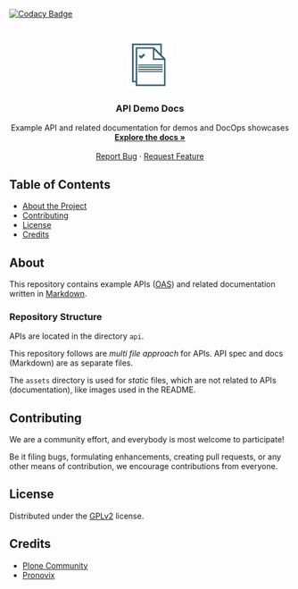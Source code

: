 [![Codacy Badge](https://api.codacy.com/project/badge/Grade/deda128a2434498fba079138b4eac9c0)](https://www.codacy.com/app/ocular-d/api-demo-docs?utm_source=github.com&amp;utm_medium=referral&amp;utm_content=ocular-d/api-demo-docs&amp;utm_campaign=Badge_Grade)
<!-- PROJECT LOGO -->
<br />
<p align="center">
  <a href="https://github.com/ocular-d/api-demo-docs">
    <img src="assets/ocular-d-logo.png" alt="Logo" width="80" height="80">
  </a>

  <h3 align="center">API Demo Docs</h3>

  <p align="center">
    Example API and related documentation for demos and DocOps showcases
    <br />
    <a href="https://github.com/ocular-d/api-demo-docs"><strong>Explore the docs »</strong></a>
    <br />
    <br />
    <a href="https://github.com/ocular-d/api-demo-docs/issues">Report Bug</a>
    ·
    <a href="https://github.com/ocular-d/api-demo-docs/issues">Request Feature</a>
  </p>
</p>

<!-- TABLE OF CONTENTS -->
## Table of Contents

- [About the Project](#about)
- [Contributing](#contributing)
- [License](#license)
- [Credits](#credits)

## About

This repository contains example APIs ([OAS](https://en.wikipedia.org/wiki/OpenAPI_Specification "Link to OAS on Wikipedia"))
and related documentation written in [Markdown](https://en.wikipedia.org/wiki/Markdown "Link to Wikipedia").

### Repository Structure

APIs are located in the directory `api`.

This repository follows are *multi file approach* for APIs.
API spec and docs (Markdown) are as separate files.

The `assets` directory is used for *static* files, which are not related to APIs (documentation), like images used in the README.


## Contributing

We are a community effort, and everybody is most welcome to participate!

Be it filing bugs, formulating enhancements, creating pull requests, or any other means of contribution, we encourage contributions from everyone.

## License

Distributed under the [GPLv2](https://www.gnu.org/licenses/old-licenses/gpl-2.0.en.html "Link to license") license.

## Credits

- [Plone Community](https://plone.org "Link to website of Plone")
- [Pronovix](https://pronovix.com/ "Link to Pronovix website")
